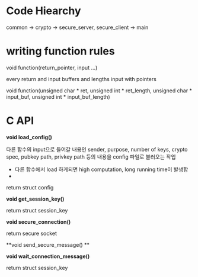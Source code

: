 # Code Hiearchy
common -> crypto -> secure_server, secure_client -> main

# writing function rules

void function(return_pointer, input ...)

every return and input buffers and lengths input with pointers

void function(unsigned char * ret, unsigned int * ret_length, unsigned char * input_buf, unsigned int * input_buf_length)

# C API

**void load_config()**

다른 함수의 input으로 들어갈 내용인 sender, purpose, number of keys, crypto spec, pubkey path, privkey path 등의 내용을 config 파일로 불러오는 작업
- 다른 함수에서 load 하게되면 high computation, long running time이 발생함 
- 
return struct config

**void get_session_key()**

return struct session_key

**void secure_connection()**

return secure socket

**void send_secure_message() **

**void wait_connection_message()**

return struct session_key
